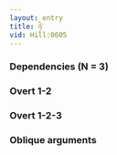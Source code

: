 ```yaml
---
layout: entry
title: ཉེ་
vid: Hill:0605
---
```

### Dependencies (N = 3)


### Overt 1-2


### Overt 1-2-3


### Oblique arguments
